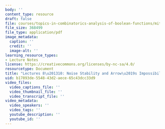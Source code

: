 ```yaml
---
body: ''
content_type: resource
draft: false
file: courses/topics-in-combinatorics-analysis-of-boolean-functions/mit18_218s21_lec8-10.pdf
file_size: 368499
file_type: application/pdf
image_metadata:
  caption: ''
  credit: ''
  image-alt: ''
learning_resource_types:
- Lecture Notes
license: https://creativecommons.org/licenses/by-nc-sa/4.0/
resourcetype: Document
title: "Lectures 8\u201310: Noise Stability and Arrow\u2019s Impossibility Theorem"
uid: b17893de-5548-43d2-aece-65c43dcc33d9
video_files:
  video_captions_file: ''
  video_thumbnail_file: ''
  video_transcript_file: ''
video_metadata:
  video_speakers: ''
  video_tags: ''
  youtube_description: ''
  youtube_id: ''
---
```

